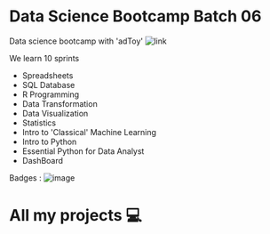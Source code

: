 # Data Science Bootcamp Batch 06

Data science bootcamp with 'adToy' ![link](https://datarockie.com/)

We learn 10 sprints 

- Spreadsheets
- SQL Database
- R Programming
- Data Transformation
- Data Visualization
- Statistics
- Intro to 'Classical' Machine Learning
- Intro to Python
- Essential Python for Data Analyst
- DashBoard

Badges : 
![image](https://user-images.githubusercontent.com/125430998/226788527-6151cce2-3ce3-4011-99da-72f8122ca31c.png)


# All my projects 💻

